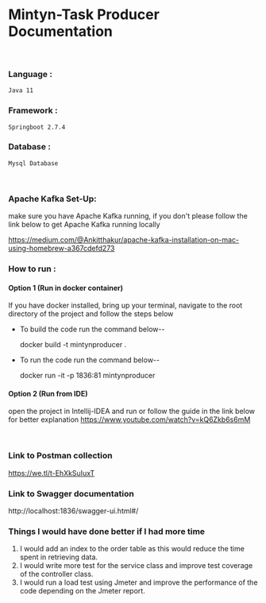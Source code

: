 
# Mintyn-Task Producer Documentation

&nbsp;

### Language :

	Java 11

### Framework :

	Springboot 2.7.4

### Database :

    Mysql Database

&nbsp;


### Apache Kafka Set-Up:

make sure you have Apache Kafka running, if you don't please follow the link below to get Apache Kafka running locally

https://medium.com/@Ankitthakur/apache-kafka-installation-on-mac-using-homebrew-a367cdefd273


### How to run :

#### Option 1 (Run in docker container)

If you have docker installed, bring up your terminal, navigate to the root directory of the project  and follow the steps below

* To build the code run the command below--

  docker build -t mintynproducer .

* To run the code run the command below--

  docker run -it -p 1836:81 mintynproducer

#### Option 2 (Run from IDE)

open the project in Intellij-IDEA and run or follow the guide in the link below for better explanation
https://www.youtube.com/watch?v=kQ6Zkb6s6mM

&nbsp;

### Link to Postman collection

https://we.tl/t-EhXkSuIuxT

### Link to Swagger documentation
http://localhost:1836/swagger-ui.html#/


### Things I would have done better if I had more time

1. I would add an index to the order table as this would reduce the time spent in retrieving data.
2. I would write more test for the service class and improve test coverage of the controller class.
3. I would run a load test using Jmeter and improve the performance of the code depending on the Jmeter report.